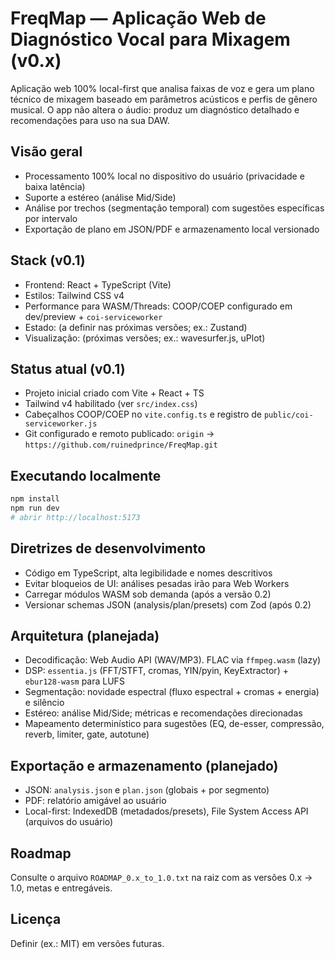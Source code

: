 # FreqMap — Aplicação Web de Diagnóstico Vocal para Mixagem (v0.x)

Aplicação web 100% local-first que analisa faixas de voz e gera um plano técnico de mixagem baseado em parâmetros acústicos e perfis de gênero musical. O app não altera o áudio: produz um diagnóstico detalhado e recomendações para uso na sua DAW.

## Visão geral

- Processamento 100% local no dispositivo do usuário (privacidade e baixa latência)
- Suporte a estéreo (análise Mid/Side)
- Análise por trechos (segmentação temporal) com sugestões específicas por intervalo
- Exportação de plano em JSON/PDF e armazenamento local versionado

## Stack (v0.1)

- Frontend: React + TypeScript (Vite)
- Estilos: Tailwind CSS v4
- Performance para WASM/Threads: COOP/COEP configurado em dev/preview + `coi-serviceworker`
- Estado: (a definir nas próximas versões; ex.: Zustand)
- Visualização: (próximas versões; ex.: wavesurfer.js, uPlot)

## Status atual (v0.1)

- Projeto inicial criado com Vite + React + TS
- Tailwind v4 habilitado (ver `src/index.css`)
- Cabeçalhos COOP/COEP no `vite.config.ts` e registro de `public/coi-serviceworker.js`
- Git configurado e remoto publicado: `origin` → `https://github.com/ruinedprince/FreqMap.git`

## Executando localmente

```bash
npm install
npm run dev
# abrir http://localhost:5173
```

## Diretrizes de desenvolvimento

- Código em TypeScript, alta legibilidade e nomes descritivos
- Evitar bloqueios de UI: análises pesadas irão para Web Workers
- Carregar módulos WASM sob demanda (após a versão 0.2)
- Versionar schemas JSON (analysis/plan/presets) com Zod (após 0.2)

## Arquitetura (planejada)

- Decodificação: Web Audio API (WAV/MP3). FLAC via `ffmpeg.wasm` (lazy)
- DSP: `essentia.js` (FFT/STFT, cromas, YIN/pyin, KeyExtractor) + `ebur128-wasm` para LUFS
- Segmentação: novidade espectral (fluxo espectral + cromas + energia) e silêncio
- Estéreo: análise Mid/Side; métricas e recomendações direcionadas
- Mapeamento determinístico para sugestões (EQ, de-esser, compressão, reverb, limiter, gate, autotune)

## Exportação e armazenamento (planejado)

- JSON: `analysis.json` e `plan.json` (globais + por segmento)
- PDF: relatório amigável ao usuário
- Local-first: IndexedDB (metadados/presets), File System Access API (arquivos do usuário)

## Roadmap

Consulte o arquivo `ROADMAP_0.x_to_1.0.txt` na raiz com as versões 0.x → 1.0, metas e entregáveis.

## Licença

Definir (ex.: MIT) em versões futuras.

